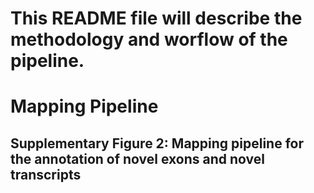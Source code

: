 # This README file will describe the methodology and worflow of the pipeline. 
# Mapping Pipeline
## Supplementary Figure 2: Mapping pipeline for the annotation of novel exons and novel transcripts
